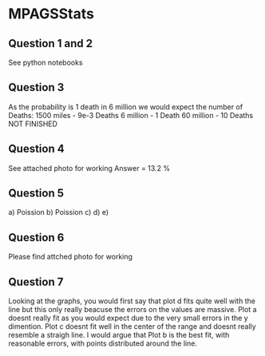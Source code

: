 # MPAGSStats
## Question 1 and 2 
See python notebooks 

## Question 3
As the probability is 1 death in 6 million we would expect the number of Deaths:
1500 miles - 9e-3 Deaths
6 million - 1 Death
60 million - 10 Deaths 
NOT FINISHED 

## Question 4 
See attached photo for working
Answer = 13.2 %

## Question 5
a) Poission 
b) Poission
c) 
d) 
e) 

## Question 6 
Please find attched photo for working 

## Question 7 
Looking at the graphs, you would first say that plot d fits quite well with the line but this only really beacuse the errors on the values are massive. Plot a doesnt really fit as you would expect due to the very small errors in the y dimention. Plot c doesnt fit well in the center of the range and doesnt really resemble a straigh line. I would argue that Plot b is the best fit, with reasonable errors, with points distributed around the line.
